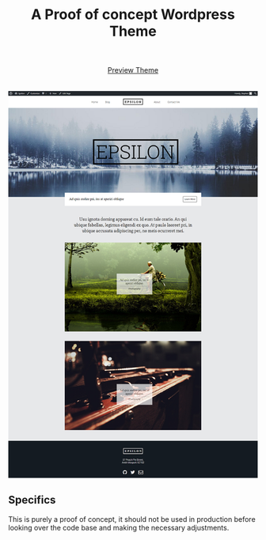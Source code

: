 <div align="center">
<h1>A Proof of concept Wordpress Theme</h1>
<br/><br/><span><a href="https://sgouws.github.io/epsilon/">Preview Theme</a></span><br/><br/><br/>
<img src="media/epsilon_shot.png"><br/>
</div>

## Specifics
This is purely a proof of concept, it should not be used in production before looking over the code base and making the necessary adjustments.

